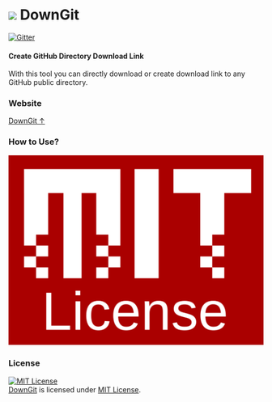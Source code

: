 <h1> <img src="https://github.com/samuelbetio/DownGit/blob/master/res/images/downgit%20(1).png" width="20" height=auto /> DownGit </h1>

[![Gitter](https://badges.gitter.im/samuelbetio/DownGit.svg)](https://gitter.im/samuelbetio/DownGit?utm_source=badge&utm_medium=badge&utm_campaign=pr-badge)

#### Create GitHub Directory Download Link

With this tool you can directly download or create download link to any GitHub public directory.

### Website

[DownGit ↑](https://samuelbetio.github.io/DownGit)

### How to Use?

![DownGit User Manual](https://raw.githubusercontent.com/samuelbetio/Studio.com/master/MIT.png)

### License
<a rel="license" href="https://opensource.org/licenses/MIT"><img alt="MIT License" src="https://cloud.githubusercontent.com/assets/5456665/18950087/fbe0681a-865f-11e6-9552-e59d038d5913.png" width="60em" height=auto/></a><br/><a href="https://github.com/samuelbetio/DownGit">DownGit</a> is licensed under <a rel="license" href="https://opensource.org/licenses/MIT">MIT License</a>.
